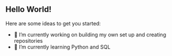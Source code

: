 ## Hello World!

Here are some ideas to get you started:

- 🔭 I’m currently working on building my own set up and creating repositories
- 🌱 I’m currently learning Python and SQL

